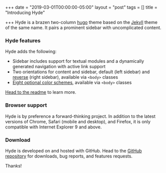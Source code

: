 +++
date = "2019-03-01T00:00:00-05:00"
layout = "post"
tags = []
title = "Introducing Hyde"

+++
Hyde is a brazen two-column [hugo](https://gohugo.io) theme based on the [Jekyll](http://jekyllrb.com) theme of the same name.
It pairs a prominent sidebar with uncomplicated content.

### Hyde features

Hyde adds the following:

* Sidebar includes support for textual modules and a dynamically generated navigation with active link support
* Two orientations for content and sidebar, default (left sidebar) and [reverse](https://github.com/spf13/hyde#reverse-layout) (right sidebar), available via `<body>` classes
* [Eight optional color schemes](https://github.com/spf13/hyde#themes), available via `<body>` classes

[Head to the readme](https://github.com/spf13/hyde#readme) to learn more.

### Browser support

Hyde is by preference a forward-thinking project. In addition to the latest versions of Chrome, Safari (mobile and desktop), and Firefox, it is only compatible with Internet Explorer 9 and above.

### Download

Hyde is developed on and hosted with GitHub. Head to the <a href="https://github.com/spf13/hyde">GitHub repository</a> for downloads, bug reports, and features requests.

Thanks!